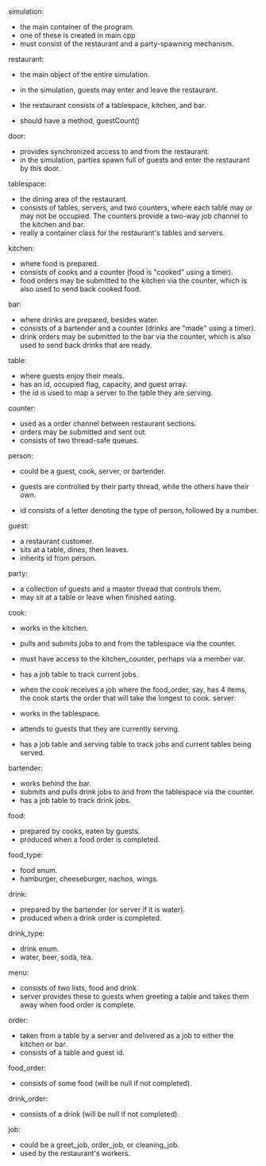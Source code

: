 simulation:

- the main container of the program.
- one of these is created in main.cpp
- must consist of the restaurant and a party-spawning mechanism.

restaurant:

- the main object of the entire simulation.
- in the simulation, guests may enter and leave the restaurant.
- the restaurant consists of a tablespace, kitchen, and bar.

- should have a method, guestCount()

door:

- provides synchronized access to and from the restaurant.
- in the simulation, parties spawn full of guests and enter the restaurant by this door.

tablespace:

- the dining area of the restaurant.
- consists of tables, servers, and two counters, where each table may or may not be occupied. The counters provide a two-way job channel to the kitchen and bar.
- really a container class for the restaurant's tables and servers.

kitchen:

- where food is prepared.
- consists of cooks and a counter (food is "cooked" using a timer).
- food orders may be submitted to the kitchen via the counter, which is also used to send back cooked food.

bar:

- where drinks are prepared, besides water.
- consists of a bartender and a counter (drinks are "made" using a timer).
- drink orders may be submitted to the bar via the counter, which is also used to send back drinks that are ready.

table:

- where guests enjoy their meals.
- has an id, occupied flag, capacity, and guest array.
- the id is used to map a server to the table they are serving.

counter:

- used as a order channel between restaurant sections.
- orders may be submitted and sent out.
- consists of two thread-safe queues.

person:

- could be a guest, cook, server, or bartender.
- guests are controlled by their party thread, while the others have their own.

- id consists of a letter denoting the type of person, followed by a number.

guest:

- a restaurant customer.
- sits at a table, dines, then leaves.
- inherits id from person.

party:

- a collection of guests and a master thread that controls them.
- may sit at a table or leave when finished eating.

cook:

- works in the kitchen.
- pulls and submits jobs to and from the tablespace via the counter.
- must have access to the kitchen_counter, perhaps via a member var.
- has a job table to track current jobs.

- when the cook receives a job where the food_order, say, has 4 items, the cook starts the order that will take the longest to cook.
  server:

- works in the tablespace.
- attends to guests that they are currently serving.
- has a job table and serving table to track jobs and current tables being served.

bartender:

- works behind the bar.
- submits and pulls drink jobs to and from the tablespace via the counter.
- has a job table to track drink jobs.

food:

- prepared by cooks, eaten by guests.
- produced when a food order is completed.

food_type:

- food enum.
- hamburger, cheeseburger, nachos, wings.

drink:

- prepared by the bartender (or server if it is water).
- produced when a drink order is completed.

drink_type:

- drink enum.
- water, beer, soda, tea.

menu:

- consists of two lists, food and drink.
- server provides these to guests when greeting a table and takes them away when food order is complete.

order:

- taken from a table by a server and delivered as a job to either the kitchen or bar.
- consists of a table and guest id.

food_order:

- consists of some food (will be null if not completed).

drink_order:

- consists of a drink (will be null if not completed).

job:

- could be a greet_job, order_job, or cleaning_job.
- used by the restaurant's workers.
